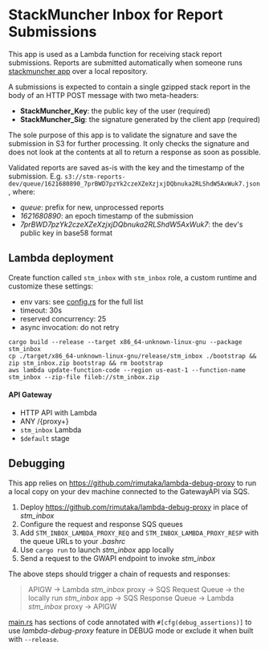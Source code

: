 # StackMuncher Inbox for Report Submissions

This app is used as a Lambda function for receiving stack report submissions. Reports are submitted automatically when someone runs [stackmuncher app](https://github.com/stackmuncher/stm_app) over a local repository. 

A submissions is expected to contain a single gzipped stack report in the body of an HTTP POST message with two meta-headers:

* **StackMuncher_Key**: the public key of the user (required)
* **StackMuncher_Sig**: the signature generated by the client app (required)

The sole purpose of this app is to validate the signature and save the submission in S3 for further processing. It only checks the signature and does not look at the contents at all to return a response as soon as possible.

Validated reports are saved as-is with the key and the timestamp of the submission.
E.g. `s3://stm-reports-dev/queue/1621680890_7prBWD7pzYk2czeXZeXzjxjDQbnuka2RLShdW5AxWuk7.json`, where:
* _queue_: prefix for new, unprocessed reports
* _1621680890_: an epoch timestamp of the submission
* _7prBWD7pzYk2czeXZeXzjxjDQbnuka2RLShdW5AxWuk7_: the dev's public key in base58 format

## Lambda deployment

Create function called `stm_inbox` with `stm_inbox` role, a custom runtime and customize these settings:
* env vars: see [config.rs](./src/config.rs) for the full list
* timeout: 30s
* reserved concurrency: 25
* async invocation: do not retry

```
cargo build --release --target x86_64-unknown-linux-gnu --package stm_inbox
cp ./target/x86_64-unknown-linux-gnu/release/stm_inbox ./bootstrap && zip stm_inbox.zip bootstrap && rm bootstrap
aws lambda update-function-code --region us-east-1 --function-name stm_inbox --zip-file fileb://stm_inbox.zip
```

#### API Gateway

* HTTP API with Lambda
* ANY /{proxy+}
* `stm_inbox` Lambda
* `$default` stage

## Debugging

This app relies on https://github.com/rimutaka/lambda-debug-proxy to run a local copy on your dev machine connected to the GatewayAPI via SQS.

1. Deploy https://github.com/rimutaka/lambda-debug-proxy in place of *stm_inbox*
2. Configure the request and response SQS queues
3. Add `STM_INBOX_LAMBDA_PROXY_REQ` and `STM_INBOX_LAMBDA_PROXY_RESP` with the queue URLs to your *.bashrc*
4. Use `cargo run` to launch *stm_inbox* app locally
5. Send a request to the GWAPI endpoint to invoke *stm_inbox* 

The above steps should trigger a chain of requests and responses: 
> APIGW -> Lambda *stm_inbox* proxy -> SQS Request Queue -> the locally run *stm_inbox* app -> SQS Response Queue -> Lambda *stm_inbox* proxy -> APIGW

[main.rs](./src/main.rs) has sections of code annotated with `#[cfg(debug_assertions)]` to use *lambda-debug-proxy* feature in DEBUG mode or exclude it when built with `--release`.

